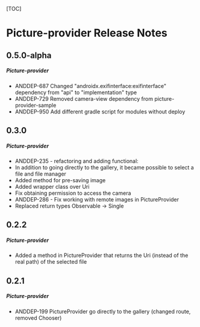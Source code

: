[TOC]
# Picture-provider Release Notes
## 0.5.0-alpha
##### Picture-provider
* ANDDEP-687 Changed "androidx.exifinterface:exifinterface" dependency from "api" to "implementation" type
* ANDDEP-729 Removed camera-view dependency from picture-provider-sample
* ANDDEP-950 Add different gradle script for modules without deploy
## 0.3.0
##### Picture-provider
* ANDDEP-235 - refactoring and adding functional:
* In addition to going directly to the gallery, it became possible to select a file and file manager
* Added method for pre-saving image
* Added wrapper class over Uri
* Fix obtaining permission to access the camera
* ANDDEP-286 - Fix working with remote images in PictureProvider
* Replaced return types Observable -> Single
## 0.2.2
##### Picture-provider
* Added a method in PictureProvider that returns the Uri (instead of the real path) of the selected file
## 0.2.1
##### Picture-provider
* ANDDEP-199 PictureProvider go directly to the gallery (changed route, removed Chooser)